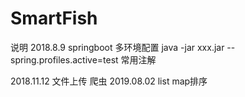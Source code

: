 # SmartFish
说明
2018.8.9 springboot 多环境配置  java -jar xxx.jar --spring.profiles.active=test
常用注解

2018.11.12  文件上传   爬虫
2019.08.02   list map排序  
